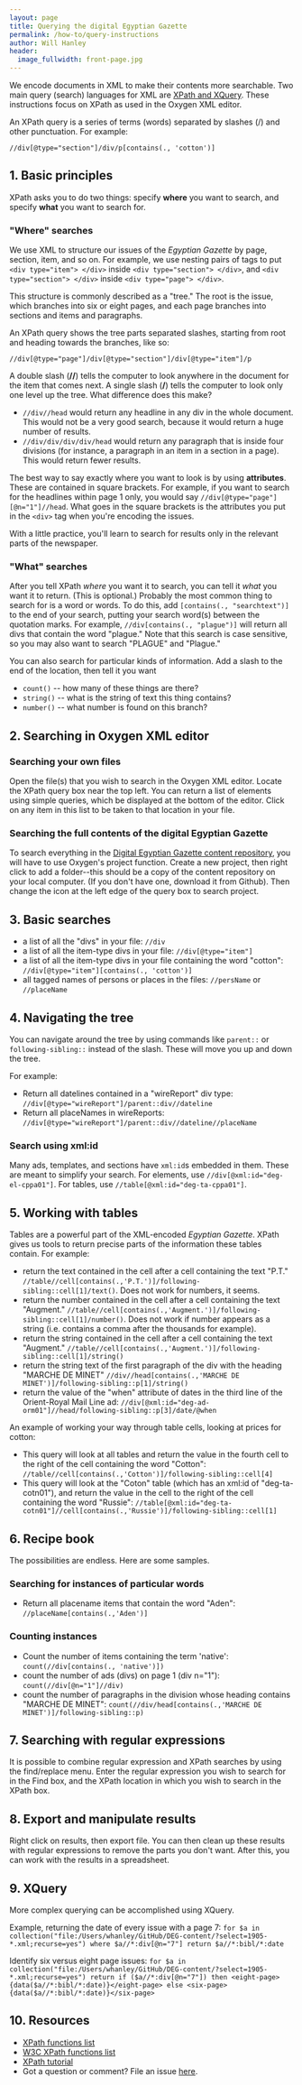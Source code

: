 ```yaml
---
layout: page
title: Querying the digital Egyptian Gazette
permalink: /how-to/query-instructions
author: Will Hanley
header:
  image_fullwidth: front-page.jpg
---
```

We encode documents in XML to make their contents more searchable. Two main query (search) languages for XML are [XPath and XQuery](https://www.w3.org/TR/xpath-datamodel-30/). These instructions focus on XPath as used in the Oxygen XML editor.

An XPath query is a series of terms (words) separated by slashes (/) and other punctuation. For example:

`//div[@type="section"]/div/p[contains(., 'cotton')]`

## 1. Basic principles
XPath asks you to do two things: specify **where** you want to search, and specify **what** you want to search for.

### "Where" searches
We use XML to structure our issues of the *Egyptian Gazette* by page, section, item, and so on. For example, we use nesting pairs of tags to put `<div type="item"> </div>` inside `<div type="section"> </div>`, and `<div type="section"> </div>` inside `<div type="page"> </div>`.

This structure is commonly described as a "tree." The root is the issue, which branches into six or eight pages, and each page branches into sections and items and paragraphs.

An XPath query shows the tree parts separated slashes, starting from root and heading towards the branches, like so:

`//div[@type="page"]/div[@type="section"]/div[@type="item"]/p`

A double slash (**//**) tells the computer to look anywhere in the document for the item that comes next. A single slash (**/**) tells the computer to look only one level up the tree. What difference does this make?

- `//div//head` would return any headline in any div in the whole document. This would not be a very good search, because it would return a huge number of results.
- `//div/div/div/div/head` would return any paragraph that is inside four divisions (for instance, a paragraph in an item in a section in a page). This would return fewer results.

The best way to say exactly where you want to look is by using **attributes**. These are contained in square brackets. For example, if you want to search for the headlines within page 1 only, you would say `//div[@type="page"][@n="1"]//head`. What goes in the square brackets is the attributes you put in the `<div>` tag when you're encoding the issues.

With a little practice, you'll learn to search for results only in the relevant parts of the newspaper.

### "What" searches
After you tell XPath *where* you want it to search, you can tell it *what* you want it to return. (This is optional.) Probably the most common thing to search for is a word or words. To do this, add `[contains(., "searchtext")]` to the end of your search, putting your search word(s) between the quotation marks. For example, `//div[contains(., "plague")]` will return all divs that contain the word "plague." Note that this search is case sensitive, so you may also want to search "PLAGUE" and "Plague." <!--- how to deal with case sensitive searches? --->

You can also search for particular kinds of information. Add a slash to the end of the location, then tell it you want
- `count()` -- how many of these things are there?
- `string()` -- what is the string of text this thing contains?
- `number()` -- what number is found on this branch?

## 2. Searching in Oxygen XML editor

### Searching your own files
Open the file(s) that you wish to search in the Oxygen XML editor. Locate the XPath query box near the top left. You can return a list of elements using simple queries, which be displayed at the bottom of the editor. Click on any item in this list to be taken to that location in your file.

### Searching the full contents of the digital Egyptian Gazette
To search everything in the [Digital Egyptian Gazette content repository](https://github.com/dig-eg-gaz/content), you will have to use Oxygen's project function. Create a new project, then right click to add a folder--this should be a copy of the content repository on your local computer. (If you don't have one, download it from Github). Then change the icon at the left edge of the query box to search project.

## 3. Basic searches
- a list of all the "divs" in your file: `//div`
- a list of all the item-type divs in your file: `//div[@type="item"]`
- a list of all the item-type divs in your file containing the word "cotton": `//div[@type="item"][contains(., 'cotton')]`
- all tagged names of persons or places in the files: `//persName` or `//placeName`

## 4. Navigating the tree
You can navigate around the tree by using commands like `parent::` or `following-sibling::` instead of the slash. These will move you up and down the tree.

For example:
- Return all datelines contained in a "wireReport" div type: `//div[@type="wireReport"]/parent::div//dateline`
- Return all placeNames in wireReports: `//div[@type="wireReport"]/parent::div//dateline//placeName`

### Search using xml:id
Many ads, templates, and sections have `xml:id`s embedded in them. These are meant to simplify your search. For elements, use `//div[@xml:id="deg-el-cppa01"]`. For tables, use `//table[@xml:id="deg-ta-cppa01"]`.

## 5. Working with tables
Tables are a powerful part of the XML-encoded *Egyptian Gazette*. XPath gives us tools to return precise parts of the information these tables contain. For example:
- return the text contained in the cell after a cell containing the text "P.T." `//table//cell[contains(.,'P.T.')]/following-sibling::cell[1]/text()`. Does not work for numbers, it seems.
- return the number contained in the cell after a cell containing the text "Augment." `//table//cell[contains(.,'Augment.')]/following-sibling::cell[1]/number()`. Does not work if number appears as a string (i.e. contains a comma after the thousands for example).
- return the string contained in the cell after a cell containing the text "Augment." `//table//cell[contains(.,'Augment.')]/following-sibling::cell[1]/string()`
- return the string text of the first paragraph of the div with the heading "MARCHE DE MINET" `//div//head[contains(.,'MARCHE DE MINET')]/following-sibling::p[1]/string()`
- return the value of the "when" attribute of dates in the third line of the Orient-Royal Mail Line ad: `//div[@xml:id="deg-ad-orm01"]//head/following-sibling::p[3]/date/@when`

An example of working your way through table cells, looking at prices for cotton:

- This query will look at all tables and return the value in the fourth cell to the right of the cell containing the word "Cotton": `//table//cell[contains(.,'Cotton')]/following-sibling::cell[4]`
- This query will look at the "Coton" table (which has an xml:id of "deg-ta-cotn01"), and return the value in the cell to the right of the cell containing the word "Russie":  `//table[@xml:id="deg-ta-cotn01"]//cell[contains(.,'Russie')]/following-sibling::cell[1]`

## 6. Recipe book
The possibilities are endless. Here are some samples.

### Searching for instances of particular words
- Return all placename items that contain the word "Aden": `//placeName[contains(.,'Aden')]`

### Counting instances
- Count the number of items containing the term 'native': `count(//div[contains(., 'native')])`
- count the number of ads (divs) on page 1 (div n="1"): `count(//div[@n="1"]//div)`
- count the number of paragraphs in the division whose heading contains "MARCHE DE MINET": `count(//div/head[contains(.,'MARCHE DE MINET')]/following-sibling::p)`

## 7. Searching with regular expressions
It is possible to combine regular expression and XPath searches by using the find/replace menu. Enter the regular expression you wish to search for in the Find box, and the XPath location in which you wish to search in the XPath box. <!--- explain further --->

## 8. Export and manipulate results
Right click on results, then export file. You can then clean up these results with regular expressions to remove the parts you don't want. After this, you can work with the results in a spreadsheet.

## 9. XQuery
More complex querying can be accomplished using XQuery.

Example, returning the date of every issue with a page 7:
`for $a in collection("file:/Users/whanley/GitHub/DEG-content/?select=1905-*.xml;recurse=yes")
where $a//*:div[@n="7"]
return $a//*:bibl/*:date`

Identify six versus eight page issues:
`for $a in collection("file:/Users/whanley/GitHub/DEG-content/?select=1905-*.xml;recurse=yes")
return if ($a//*:div[@n="7"])
then <eight-page>{data($a//*:bibl/*:date)}</eight-page>
else <six-page>{data($a//*:bibl/*:date)}</six-page>`

## 10. Resources
- [XPath functions list](http://www.w3schools.com/xml/xsl_functions.asp)
- [W3C XPath functions list](https://www.w3.org/TR/2010/REC-xpath-functions-20101214/#func-number)
- [XPath tutorial](http://www.w3schools.com/xml/xpath_intro.asp)
- Got a question or comment? File an issue [here](https://github.com/dig-eg-gaz/dig-eg-gaz.github.io/blob/master/_pages/how-to/query-instructions.md).
